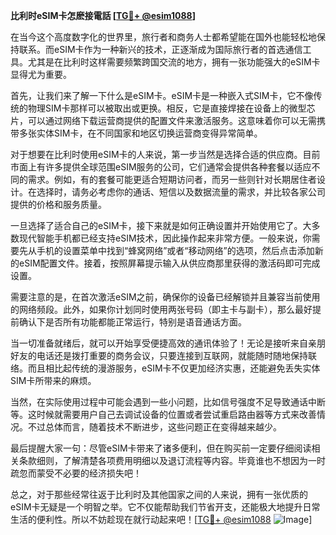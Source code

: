 **比利时eSIM卡怎麽接電話 [[TG💪+ @esim1088](https://t.me/s/esim1088)]**

在当今这个高度数字化的世界里，旅行者和商务人士都希望能在国外也能轻松地保持联系。而eSIM卡作为一种新兴的技术，正逐渐成为国际旅行者的首选通信工具。尤其是在比利时这样需要频繁跨国交流的地方，拥有一张功能强大的eSIM卡显得尤为重要。

首先，让我们来了解一下什么是eSIM卡。eSIM卡是一种嵌入式SIM卡，它不像传统的物理SIM卡那样可以被取出或更换。相反，它是直接焊接在设备上的微型芯片，可以通过网络下载运营商提供的配置文件来激活服务。这意味着你可以无需携带多张实体SIM卡，在不同国家和地区切换运营商变得异常简单。

对于想要在比利时使用eSIM卡的人来说，第一步当然是选择合适的供应商。目前市面上有许多提供全球范围eSIM服务的公司，它们通常会提供各种套餐以适应不同的需求。例如，有的套餐可能更适合短期访问者，而另一些则针对长期居住者设计。在选择时，请务必考虑你的通话、短信以及数据流量的需求，并比较各家公司提供的价格和服务质量。

一旦选择了适合自己的eSIM卡，接下来就是如何正确设置并开始使用它了。大多数现代智能手机都已经支持eSIM技术，因此操作起来非常方便。一般来说，你需要先从手机的设置菜单中找到“蜂窝网络”或者“移动网络”的选项，然后点击添加新的eSIM配置文件。接着，按照屏幕提示输入从供应商那里获得的激活码即可完成设置。

需要注意的是，在首次激活eSIM之前，确保你的设备已经解锁并且兼容当前使用的网络频段。此外，如果你计划同时使用两张号码（即主卡与副卡），那么最好提前确认下是否所有功能都能正常运行，特别是语音通话方面。

当一切准备就绪后，就可以开始享受便捷高效的通讯体验了！无论是接听来自亲朋好友的电话还是拨打重要的商务会议，只要连接到互联网，就能随时随地保持联络。而且相比起传统的漫游服务，eSIM卡不仅更加经济实惠，还能避免丢失实体SIM卡所带来的麻烦。

当然，在实际使用过程中可能会遇到一些小问题，比如信号强度不足导致通话中断等。这时候就需要用户自己去调试设备的位置或者尝试重启路由器等方式来改善情况。不过总体而言，随着技术不断进步，这些问题正在变得越来越少。

最后提醒大家一句：尽管eSIM卡带来了诸多便利，但在购买前一定要仔细阅读相关条款细则，了解清楚各项费用明细以及退订流程等内容。毕竟谁也不想因为一时疏忽而蒙受不必要的经济损失吧！

总之，对于那些经常往返于比利时及其他国家之间的人来说，拥有一张优质的eSIM卡无疑是一个明智之举。它不仅能帮助我们节省开支，还能极大地提升日常生活的便利性。所以不妨趁现在就行动起来吧！[[TG💪+ @esim1088](https://t.me/s/esim1088) ![Image](https://i.postimg.cc/4NQfJmqS/Snipaste-2025-05-13-00-14-12.png)]